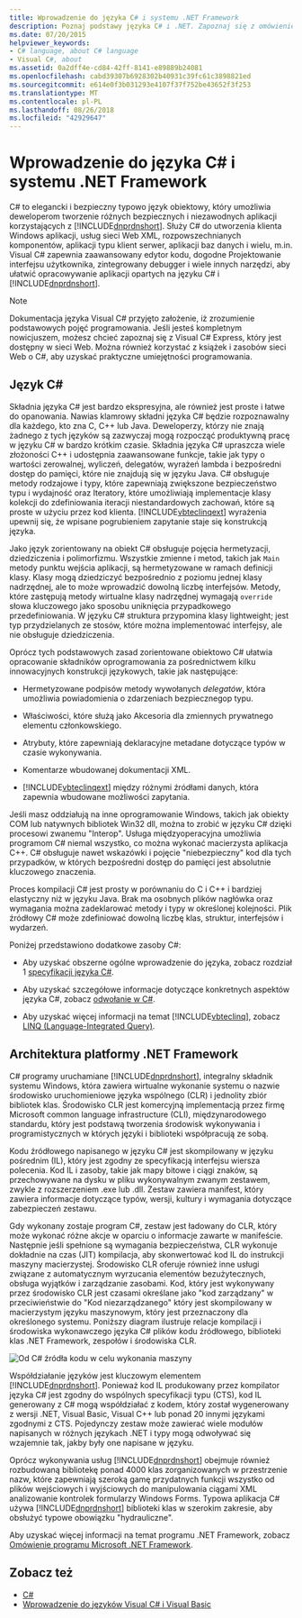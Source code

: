 ```yaml
---
title: Wprowadzenie do języka C# i systemu .NET Framework
description: Poznaj podstawy języka C# i .NET. Zapoznaj się z omówieniem języka C# i ekosystemu .NET.
ms.date: 07/20/2015
helpviewer_keywords:
- C# language, about C# language
- Visual C#, about
ms.assetid: 0a2dff4e-cd84-42ff-8141-e89889b24081
ms.openlocfilehash: cabd39307b6928302b40931c39fc61c3898821ed
ms.sourcegitcommit: e614e0f3b031293e4107f37f752be43652f3f253
ms.translationtype: MT
ms.contentlocale: pl-PL
ms.lasthandoff: 08/26/2018
ms.locfileid: "42929647"
---
```

# <a name="introduction-to-the-c-language-and-the-net-framework"></a>Wprowadzenie do języka C# i systemu .NET Framework

C# to elegancki i bezpieczny typowo język obiektowy, który umożliwia deweloperom tworzenie różnych bezpiecznych i niezawodnych aplikacji korzystających z [!INCLUDE[dnprdnshort](~/includes/dnprdnshort-md.md)]. Służy C# do utworzenia klienta Windows aplikacji, usług sieci Web XML, rozpowszechnianych komponentów, aplikacji typu klient serwer, aplikacji baz danych i wielu, m.in. Visual C# zapewnia zaawansowany edytor kodu, dogodne Projektowanie interfejsu użytkownika, zintegrowany debugger i wiele innych narzędzi, aby ułatwić opracowywanie aplikacji opartych na języku C# i [!INCLUDE[dnprdnshort](~/includes/dnprdnshort-md.md)].  
  
> [!NOTE]
> Dokumentacja języka Visual C# przyjęto założenie, iż zrozumienie podstawowych pojęć programowania. Jeśli jesteś kompletnym nowicjuszem, możesz chcieć zapoznaj się z Visual C# Express, który jest dostępny w sieci Web. Można również korzystać z książek i zasobów sieci Web o C#, aby uzyskać praktyczne umiejętności programowania.  
  
## <a name="c-language"></a>Język C#

 Składnia języka C# jest bardzo ekspresyjna, ale również jest proste i łatwe do opanowania. Nawias klamrowy składni języka C# będzie rozpoznawalny dla każdego, kto zna C, C++ lub Java. Deweloperzy, którzy nie znają żadnego z tych języków są zazwyczaj mogą rozpocząć produktywną pracę w języku C# w bardzo krótkim czasie. Składnia języka C# upraszcza wiele złożoności C++ i udostępnia zaawansowane funkcje, takie jak typy o wartości zerowalnej, wyliczeń, delegatów, wyrażeń lambda i bezpośredni dostęp do pamięci, które nie znajdują się w języku Java. C# obsługuje metody rodzajowe i typy, które zapewniają zwiększone bezpieczeństwo typu i wydajność oraz Iteratory, które umożliwiają implementacje klasy kolekcji do zdefiniowania iteracji niestandardowych zachowań, które są proste w użyciu przez kod klienta. [!INCLUDE[vbteclinqext](~/includes/vbteclinqext-md.md)] wyrażenia upewnij się, że wpisane pogrubieniem zapytanie staje się konstrukcją języka.  
  
 Jako język zorientowany na obiekt C# obsługuje pojęcia hermetyzacji, dziedziczenia i polimorfizmu. Wszystkie zmienne i metod, takich jak `Main` metody punktu wejścia aplikacji, są hermetyzowane w ramach definicji klasy. Klasy mogą dziedziczyć bezpośrednio z poziomu jednej klasy nadrzędnej, ale to może wprowadzić dowolną liczbę interfejsów. Metody, które zastępują metody wirtualne klasy nadrzędnej wymagają `override` słowa kluczowego jako sposobu uniknięcia przypadkowego przedefiniowania. W języku C# struktura przypomina klasy lightweight; jest typ przydzielanych ze stosów, które można implementować interfejsy, ale nie obsługuje dziedziczenia.  
  
 Oprócz tych podstawowych zasad zorientowane obiektowo C# ułatwia opracowanie składników oprogramowania za pośrednictwem kilku innowacyjnych konstrukcji językowych, takie jak następujące:  
  
- Hermetyzowane podpisów metody wywołanych *delegatów*, która umożliwia powiadomienia o zdarzeniach bezpiecznegop typu.  
  
- Właściwości, które służą jako Akcesoria dla zmiennych prywatnego elementu członkowskiego.  
  
- Atrybuty, które zapewniają deklaracyjne metadane dotyczące typów w czasie wykonywania.  
  
- Komentarze wbudowanej dokumentacji XML.  
  
- [!INCLUDE[vbteclinqext](~/includes/vbteclinqext-md.md)] między różnymi źródłami danych, która zapewnia wbudowane możliwości zapytania.  
  
 Jeśli masz oddziałują na inne oprogramowanie Windows, takich jak obiekty COM lub natywnych bibliotek Win32 dll, można to zrobić w języku C# dzięki procesowi zwanemu "Interop". Usługa międzyoperacyjna umożliwia programom C# niemal wszystko, co można wykonać macierzysta aplikacja C++. C# obsługuje nawet wskazówki i pojęcie "niebezpieczny" kod dla tych przypadków, w których bezpośredni dostęp do pamięci jest absolutnie kluczowego znaczenia.  
  
 Proces kompilacji C# jest prosty w porównaniu do C i C++ i bardziej elastyczny niż w języku Java. Brak ma osobnych plików nagłówka oraz wymagania można zadeklarować metody i typy w określonej kolejności. Plik źródłowy C# może zdefiniować dowolną liczbę klas, struktur, interfejsów i wydarzeń.  
  
 Poniżej przedstawiono dodatkowe zasoby C#:  
  
- Aby uzyskać obszerne ogólne wprowadzenie do języka, zobacz rozdział 1 [specyfikacji języka C#](../../csharp/language-reference/language-specification/index.md).  
  
- Aby uzyskać szczegółowe informacje dotyczące konkretnych aspektów języka C#, zobacz [odwołanie w C#](../../csharp/language-reference/index.md).  
  
- Aby uzyskać więcej informacji na temat [!INCLUDE[vbteclinq](~/includes/vbteclinq-md.md)], zobacz [LINQ (Language-Integrated Query)](../programming-guide/concepts/linq/index.md).  

## <a name="net-framework-platform-architecture"></a>Architektura platformy .NET Framework

 C# programy uruchamiane [!INCLUDE[dnprdnshort](~/includes/dnprdnshort-md.md)], integralny składnik systemu Windows, która zawiera wirtualne wykonanie systemu o nazwie środowisko uruchomieniowe języka wspólnego (CLR) i jednolity zbiór bibliotek klas. Środowisko CLR jest komercyjną implementacją przez firmę Microsoft common language infrastructure (CLI), międzynarodowego standardu, który jest podstawą tworzenia środowisk wykonywania i programistycznych w których języki i biblioteki współpracują ze sobą.  
  
 Kodu źródłowego napisanego w języku C# jest skompilowany w języku pośrednim (IL), który jest zgodny ze specyfikacją interfejsu wiersza polecenia. Kod IL i zasoby, takie jak mapy bitowe i ciągi znaków, są przechowywane na dysku w pliku wykonywalnym zwanym zestawem, zwykle z rozszerzeniem .exe lub .dll. Zestaw zawiera manifest, który zawiera informacje dotyczące typów, wersji, kultury i wymagania dotyczące zabezpieczeń zestawu.  
  
 Gdy wykonany zostaje program C#, zestaw jest ładowany do CLR, który może wykonać różne akcje w oparciu o informacje zawarte w manifeście. Następnie jeśli spełnione są wymagania bezpieczeństwa, CLR wykonuje dokładnie na czas (JIT) kompilacja, aby skonwertować kod IL do instrukcji maszyny macierzystej. Środowisko CLR oferuje również inne usługi związane z automatycznym wyrzucania elementów bezużytecznych, obsługa wyjątków i zarządzanie zasobami. Kod, który jest wykonywany przez środowisko CLR jest czasami określane jako "kod zarządzany" w przeciwieństwie do "Kod niezarządzanego" który jest skompilowany w macierzystym języku maszynowym, który jest przeznaczony dla określonego systemu. Poniższy diagram ilustruje relacje kompilacji i środowiska wykonawczego języka C# plików kodu źródłowego, biblioteki klas .NET Framework, zespołów i środowiska CLR.  
  
 ![Od C&#35; źródła kodu w celu wykonania maszyny](../../csharp/getting-started/media/netarchitecture.png "NETarchitecture")  
  
 Współdziałanie języków jest kluczowym elementem [!INCLUDE[dnprdnshort](~/includes/dnprdnshort-md.md)]. Ponieważ kod IL produkowany przez kompilator języka C# jest zgodny do wspólnych specyfikacji typu (CTS), kod IL generowany z C# mogą współdziałać z kodem, który został wygenerowany z wersji .NET, Visual Basic, Visual C++ lub ponad 20 innymi językami zgodnymi z CTS. Pojedynczy zestaw może zawierać wiele modułów napisanych w różnych językach .NET i typy mogą odwoływać się wzajemnie tak, jakby były one napisane w języku.  
  
 Oprócz wykonywania usług [!INCLUDE[dnprdnshort](~/includes/dnprdnshort-md.md)] obejmuje również rozbudowaną bibliotekę ponad 4000 klas zorganizowanych w przestrzenie nazw, które zapewniają szeroką gamę przydatnych funkcji wszystko od plików wejściowych i wyjściowych do manipulowania ciągami XML analizowanie kontrolek formularzy Windows Forms. Typowa aplikacja C# używa [!INCLUDE[dnprdnshort](~/includes/dnprdnshort-md.md)] biblioteki klas w szerokim zakresie, aby obsłużyć typowe obowiązku "hydrauliczne".  
  
 Aby uzyskać więcej informacji na temat programu .NET Framework, zobacz [Omówienie programu Microsoft .NET Framework](../../framework/get-started/overview.md).  
  
## <a name="see-also"></a>Zobacz też  

- [C#](../../csharp/index.md)
- [Wprowadzenie do języków Visual C# i Visual Basic](/visualstudio/ide/getting-started-with-visual-csharp-and-visual-basic)
